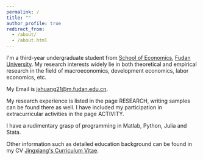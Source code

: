 ```yaml
---
permalink: /
title: ""
author_profile: true
redirect_from: 
  - /about/
  - /about.html
---
```


I'm a third-year undergraduate student from [School of Economics](https://econ.fudan.edu.cn/), [Fudan University](https://www.fudan.edu.cn). My research interests widely lie in both theoretical and empirical research in the field of macroeconomics, development economics, labor economics, etc.

My Email is [jxhuang21@m.fudan.edu.cn](jxhuang21@m.fudan.edu.cn).

My research experience is listed in the page RESEARCH, writing samples can be found there as well. I have included my participation in extracurricular activities in the page ACTIVITY.

I have a rudimentary grasp of programming in Matlab, Python, Julia and Stata.

Other information such as detailed education background can be found in my CV [Jingxiang's Curriculum Vitae](../assets/HJX_CV.pdf).
